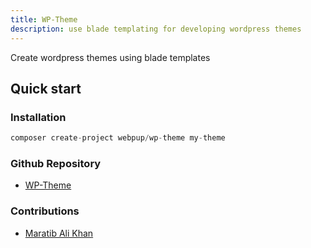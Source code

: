 ```yaml
---
title: WP-Theme
description: use blade templating for developing wordpress themes
---
```


Create wordpress themes using blade templates

## Quick start

### Installation

```php
composer create-project webpup/wp-theme my-theme
```

### Github Repository

- <a href="https://github.com/webpup/wp-theme" target="_blank">WP-Theme</a>

### Contributions

- <a href="https://maratib.github.io" target="_blank">Maratib Ali Khan</a>
